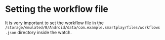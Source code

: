# Setting the workflow file

It is very important to set the workflow file in 
the `/storage/emulated/0/Android/data/com.example.smartplay/files/workflows.json` 
directory inside the watch. 